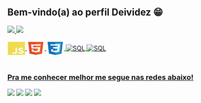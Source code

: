 ## Bem-vindo(a) ao perfil Deividez 😁

 <div>
   <a href="https://github.com/Deividez">
   <img height="180em" src="https://github-readme-stats.vercel.app/api?username=Deividez&show_icons=true&theme=tokyonight&include_all_commits=true&count_private=true"/>
   <img height="180em" src="https://github-readme-stats.vercel.app/api/top-langs/?username=Deividez&layout=compact&langs_count=6&theme=tokyonight"/>
</div>
    
<div style="display: inline_block"><br>
  <img align="center" alt="Js" height="30" width="40" src="https://raw.githubusercontent.com/devicons/devicon/master/icons/javascript/javascript-plain.svg">
  <img align="center" alt="HTML" height="30" width="40" src="https://raw.githubusercontent.com/devicons/devicon/master/icons/html5/html5-original.svg">
  <img align="center" alt="CSS" height="30" width="40" src="https://raw.githubusercontent.com/devicons/devicon/master/icons/css3/css3-original.svg">
  <img align="center" alt="SQL" height = "30" widht="40" src="https://cdn.jsdelivr.net/gh/devicons/devicon@latest/icons/mysql/mysql-original-wordmark.svg" />
  <img align="center" alt="SQL" height = "30" widht="40" src="https://cdn.jsdelivr.net/gh/devicons/devicon@latest/icons/c/c-original.svg" />
            
  </div>
 
<br>
 
### Pra me conhecer melhor me segue  nas redes abaixo!
 
<div> 
  <a href="https://www.instagram.com/deivide_rf/" target="_blank"><img src="https://img.shields.io/badge/-Instagram-%23E4405F?style=for-the-badge&logo=instagram&logoColor=white" target="_blank"></a>
 <a href="https://discord.com/channels/@me" target="_blank"><img src="https://img.shields.io/badge/Discord-7289DA?style=for-the-badge&logo=discord&logoColor=white" target="_blank"></a> 
  <a href = "deividerafael00@gmail.com"><img src="https://img.shields.io/badge/-Gmail-%23333?style=for-the-badge&logo=gmail&logoColor=white" target="_blank"></a>
  <a href="https://www.linkedin.com/in/devide-cerqueira-99128626a/" target="_blank"><img src="https://img.shields.io/badge/-LinkedIn-%230077B5?style=for-the-badge&logo=linkedin&logoColor=white" target="_blank"></a>
</div>
